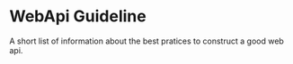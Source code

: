 WebApi Guideline
================


A short list of information about the best pratices to construct a good web api.
